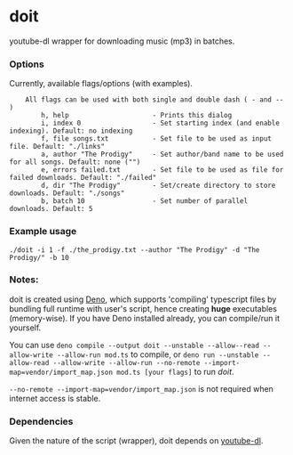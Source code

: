 # doit

youtube-dl wrapper for downloading music (mp3) in batches.

### Options

Currently, available flags/options (with examples).

```
    All flags can be used with both single and double dash ( - and -- ) 
        h, help                     - Prints this dialog
        i, index 0                  - Set starting index (and enable indexing). Default: no indexing
        f, file songs.txt           - Set file to be used as input file. Default: "./links"
        a, author "The Prodigy"     - Set author/band name to be used for all songs. Default: none ("")
        e, errors failed.txt        - Set file to be used as file for failed downloads. Default: "./failed"
        d, dir "The Prodigy"        - Set/create directory to store downloads. Default: "./songs"
        b, batch 10                 - Set number of parallel downloads. Default: 5
```
### Example usage

`./doit -i 1 -f ./the_prodigy.txt --author "The Prodigy" -d "The Prodigy/" -b 10`

### Notes:
doit is created using [Deno](https://deno.land/), which supports 'compiling' typescript files by bundling full runtime with user's script, hence creating **huge** executables (memory-wise). If you have Deno installed already, you can compile/run it yourself.

You can use `deno compile --output doit --unstable --allow--read --allow-write --allow-run mod.ts` to compile, or `deno run --unstable --allow-read --allow-write --allow-run --no-remote --import-map=vendor/import_map.json mod.ts [your flags]` to run _doit_.

`--no-remote --import-map=vendor/import_map.json` is not required when internet access is stable.

### Dependencies

Given the nature of the script (wrapper), doit depends on [youtube-dl](https://youtube-dl.org/).
